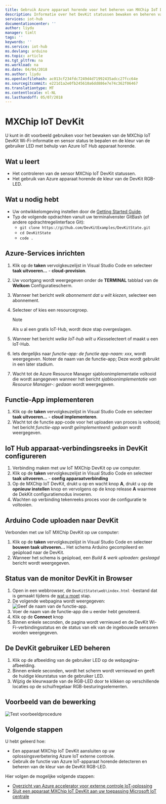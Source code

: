 ```yaml
---
title: Gebruik Azure apparaat horende voor het beheren van MXChip IoT DevKit gebruiker LED | Microsoft Docs
description: Informatie over het DevKit statussen bewaken en beheren van de gebruiker LED met Azure IoT Hub apparaat horende in deze zelfstudie.
services: iot-hub
documentationcenter: ''
author: liydu
manager: timlt
tags: ''
keywords: ''
ms.service: iot-hub
ms.devlang: arduino
ms.topic: article
ms.tgt_pltfrm: na
ms.workload: na
ms.date: 04/04/2018
ms.author: liydu
ms.openlocfilehash: ac013cf234fdc7249d4d71992435adcc27fcc64e
ms.sourcegitcommit: e221d1a2e0fb245610a6dd886e7e74c362f06467
ms.translationtype: MT
ms.contentlocale: nl-NL
ms.lasthandoff: 05/07/2018
---
```

# <a name="mxchip-iot-devkit"></a>MXChip IoT DevKit

U kunt in dit voorbeeld gebruiken voor het bewaken van de MXChip IoT DevKit Wi-Fi-informatie en sensor status te bepalen en de kleur van de gebruiker LED met behulp van Azure IoT Hub apparaat horende.

## <a name="what-you-learn"></a>Wat u leert

- Het controleren van de sensor MXChip IoT DevKit statussen.
- Het gebruik van Azure apparaat horende de kleur van de DevKit RGB-LED.

## <a name="what-you-need"></a>Wat u nodig hebt

- Uw ontwikkelomgeving instellen door de [Getting Started Guide](https://docs.microsoft.com/azure/iot-hub/iot-hub-arduino-iot-devkit-az3166-get-started).
- Typ de volgende opdrachten vanuit uw terminalvenster GitBash (of andere opdrachtregelinterface Git):
    - `git clone https://github.com/DevKitExamples/DevKitState.git`
    - `cd DevKitState`
    - `code .`

## <a name="provision-azure-services"></a>Azure-Services inrichten

1. Klik op de **taken** vervolgkeuzelijst in Visual Studio Code en selecteer **taak uitvoeren...**   -  **cloud-provision**.
2. Uw voortgang wordt weergegeven onder de **TERMINAL** tabblad van de **Welkom** Configuratiescherm.
3. Wanneer het bericht *welk abonnement dat u wilt kiezen*, selecteer een abonnement.
4. Selecteer of kies een resourcegroep. 
 
    > [!NOTE]
    > Als u al een gratis IoT-Hub, wordt deze stap overgeslagen.

5. Wanneer het bericht *welke IoT-hub wilt u Kies*selecteert of maakt u een IoT-Hub.
6. Iets dergelijks naar *functie-app: de functie app-naam: xxx*, wordt weergegeven. Noteer de naam van de functie-app; Deze wordt gebruikt in een later stadium.
7. Wacht tot de Azure Resource Manager sjabloonimplementatie voltooid die wordt aangegeven wanneer het bericht *sjabloonimplementatie van Resource Manager-: gedaan* wordt weergegeven.

## <a name="deploy-function-app"></a>Functie-App implementeren

1. Klik op de **taken** vervolgkeuzelijst in Visual Studio Code en selecteer **taak uitvoeren...**   -  **cloud implementeren**.
2. Wacht tot de functie app-code voor het uploaden van proces is voltooid; het bericht *functie-app wordt geïmplementeerd: gedaan* wordt weergegeven.

## <a name="configure-iot-hub-device-connection-string-in-devkit"></a>IoT Hub apparaat-verbindingsreeks in DevKit configureren

1. Verbinding maken met uw IoT MXChip DevKit op uw computer.
2. Klik op de **taken** vervolgkeuzelijst in Visual Studio Code en selecteer **taak uitvoeren...**   -  **config apparaatverbinding**
3. Op de MXChip IoT DevKit, drukt u op en wacht knop **A**, drukt u op de **opnieuw instellen** knop en vervolgens op de knop release **A** waarmee de DekKit configuratiemodus invoeren.
4. Wachten op verbinding tekenreeks proces voor de configuratie te voltooien.

## <a name="upload-arduino-code-to-devkit"></a>Arduino Code uploaden naar DevKit

Verbonden met uw IoT MXChip DevKit op uw computer:
1. Klik op de **taken** vervolgkeuzelijst in Visual Studio Code en selecteer **bouwen taak uitvoeren...** Het schema Arduino gecompileerd en geüpload naar de DevKit.
2. Wanneer het schema is geüpload, een *Build & werk uploaden: geslaagd* bericht wordt weergegeven.

## <a name="monitor-devkit-state-in-browser"></a>Status van de monitor DevKit in Browser

1. Open in een webbrowser, de `DevKitState\web\index.html` -bestand dat is gemaakt tijdens de [wat u moet](#whatyouneed) stap.
2. De volgende webpagina wordt weergegeven:![Geef de naam van de functie-app.](media/iot-hub-arduino-iot-devkit-az3166-devkit-state/devkit-state-function-app-name.png)
1. Voer de naam van de functie-app die u eerder hebt genoteerd.
2. Klik op de **Connect** knop
3. Binnen enkele seconden, de pagina wordt vernieuwd en de DevKit Wi-Fi-verbindingsstatus en de status van elk van de ingebouwde sensoren worden weergegeven.

## <a name="control-the-devkits-user-led"></a>De DevKit gebruiker LED beheren

1. Klik op de afbeelding van de gebruiker LED op de webpagina-afbeelding.
2. Binnen enkele seconden, wordt het scherm wordt vernieuwd en geeft de huidige kleurstatus van de gebruiker LED.
3. Wijzig de kleurwaarde van de RGB-LED door te klikken op verschillende locaties op de schuifregelaar RGB-besturingselementen.

## <a name="example-operation"></a>Voorbeeld van de bewerking

![Test voorbeeldprocedure](media/iot-hub-arduino-iot-devkit-az3166-devkit-state/devkit-state.gif)

## <a name="next-steps"></a>Volgende stappen

U hebt geleerd hoe:
- Een apparaat MXChip IoT DevKit aansluiten op uw oplossingsverbetering Azure IoT externe controle.
- Gebruik de functie van Azure IoT-apparaat horende detecteren en beheren van de kleur van de DevKit RGB-LED.

Hier volgen de mogelijke volgende stappen:

* [Overzicht van Azure accelerator voor externe controle IoT-oplossing](https://docs.microsoft.com/azure/iot-suite/)
* [Sluit een apparaat MXChip IoT DevKit aan uw toepassing Microsoft IoT centrale](https://docs.microsoft.com/microsoft-iot-central/howto-connect-devkit)
